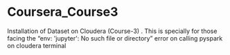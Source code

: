 # Coursera_Course3
Installation of Dataset on Cloudera (Course-3) . This is specially for those facing the “env: 'jupyter': No such file or directory” error on calling pyspark on cloudera terminal
